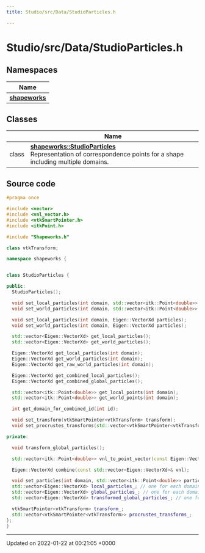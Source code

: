 ```yaml
---
title: Studio/src/Data/StudioParticles.h

---
```


# Studio/src/Data/StudioParticles.h



## Namespaces

| Name           |
| -------------- |
| **[shapeworks](../Namespaces/namespaceshapeworks.md)**  |

## Classes

|                | Name           |
| -------------- | -------------- |
| class | **[shapeworks::StudioParticles](../Classes/classshapeworks_1_1StudioParticles.md)** <br>Representation of correspondence points for a shape including multiple domains.  |




## Source code

```cpp
#pragma once

#include <vector>
#include <vnl_vector.h>
#include <vtkSmartPointer.h>
#include <itkPoint.h>

#include "Shapeworks.h"

class vtkTransform;

namespace shapeworks {


class StudioParticles {

public:
  StudioParticles();

  void set_local_particles(int domain, std::vector<itk::Point<double>> particles);
  void set_world_particles(int domain, std::vector<itk::Point<double>> particles);

  void set_local_particles(int domain, Eigen::VectorXd particles);
  void set_world_particles(int domain, Eigen::VectorXd particles);

  std::vector<Eigen::VectorXd> get_local_particles();
  std::vector<Eigen::VectorXd> get_world_particles();

  Eigen::VectorXd get_local_particles(int domain);
  Eigen::VectorXd get_world_particles(int domain);
  Eigen::VectorXd get_raw_world_particles(int domain);

  Eigen::VectorXd get_combined_local_particles();
  Eigen::VectorXd get_combined_global_particles();

  std::vector<itk::Point<double>> get_local_points(int domain);
  std::vector<itk::Point<double>> get_world_points(int domain);

  int get_domain_for_combined_id(int id);

  void set_transform(vtkSmartPointer<vtkTransform> transform);
  void set_procrustes_transforms(std::vector<vtkSmartPointer<vtkTransform>> transforms);

private:

  void transform_global_particles();

  std::vector<itk::Point<double>> vnl_to_point_vector(const Eigen::VectorXd& vnl);

  Eigen::VectorXd combine(const std::vector<Eigen::VectorXd>& vnl);

  void set_particles(int domain, std::vector<itk::Point<double>> particles, bool local);
  std::vector<Eigen::VectorXd> local_particles_; // one for each domain
  std::vector<Eigen::VectorXd> global_particles_; // one for each domain
  std::vector<Eigen::VectorXd> transformed_global_particles_; // one for each domain

  vtkSmartPointer<vtkTransform> transform_;
  std::vector<vtkSmartPointer<vtkTransform>> procrustes_transforms_;
};
}
```


-------------------------------

Updated on 2022-01-22 at 00:21:05 +0000
